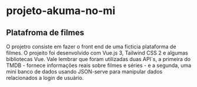 # projeto-akuma-no-mi

## Platafroma de filmes

O projetro consiste em fazer o front end de uma ficticia plataforma de filmes. O projeito foi desenvolvido com Vue.js 3, Tailwind CSS 2 e algumas bibliotecas Vue. Vale lembrar que foram utilizadas duas API´s, a primeira do TMDB - fornece informações reais sobre filmes e séries - e a segunda, uma mini banco de dados usando JSON-serve para manipular dados relacionados a login de usuário. 
